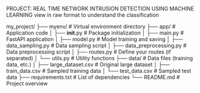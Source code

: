PROJECT: REAL TIME NETWORK INTRUSION DETECTION USING MACHINE LEARNING
view in raw  format to understand the classification

my_project/
├── myenv/                  # Virtual environment directory
├── app/                    # Application code
│   ├── __init__.py         # Package initialization
│   ├── main.py             # FastAPI application
│   ├── model.py            # Model training and saving
│   ├── data_sampling.py     # Data sampling script
│   ├── data_preprocessing.py # Data preprocessing script
│   ├── routes.py           # Define your routes (if separated)
│   └── utils.py            # Utility functions
├── data/                   # Data files (training data, etc.)
│   ├── large_dataset.csv    # Original large dataset
│   ├── train_data.csv      # Sampled training data
│   └── test_data.csv       # Sampled test data
├── requirements.txt        # List of dependencies
└── README.md               # Project overview
